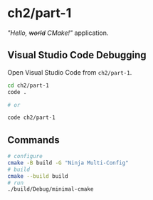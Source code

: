 # ch2/part-1

_"Hello, ~~world~~ CMake!"_ application.

## Visual Studio Code Debugging

Open Visual Studio Code from `ch2/part-1`.

```bash
cd ch2/part-1
code .

# or

code ch2/part-1
```

## Commands

```bash
# configure
cmake -B build -G "Ninja Multi-Config"
# build
cmake --build build
# run
./build/Debug/minimal-cmake
```

